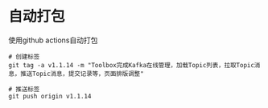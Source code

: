 # 自动打包

使用github actions自动打包

```shell
# 创建标签
git tag -a v1.1.14 -m "Toolbox完成Kafka在线管理，加载Topic列表，拉取Topic消息，推送Topic消息，提交记录等，页面排版调整"

# 推送标签
git push origin v1.1.14
```
